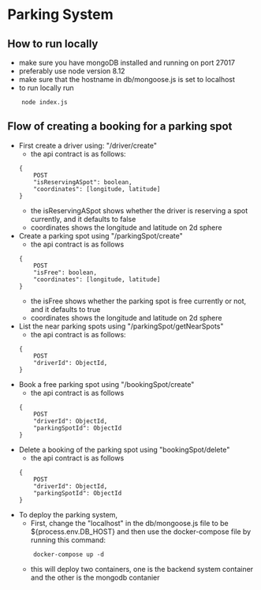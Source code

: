 # Parking System

## How to run locally
- make sure you have mongoDB installed and running on port 27017
- preferably use node version 8.12
- make sure that the hostname in db/mongoose.js is set to localhost
- to run locally run 
```
    node index.js
```

## Flow of creating a booking for a parking spot
- First create a driver using: "/driver/create"
    - the api contract is as follows:
    ```
    {
        POST
        "isReservingASpot": boolean,
        "coordinates": [longitude, latitude]
    }
    ```
    - the isReservingASpot shows whether the driver is reserving a spot currently, and it defaults to false
    - coordinates shows the longitude and latitude on 2d sphere
- Create a parking spot using "/parkingSpot/create"
    - the api contract is as follows
    ```
    {
        POST
        "isFree": boolean,
        "coordinates": [longitude, latitude]
    }
    ```
    - the isFree shows whether the parking spot is free currently or not, and it defaults to true
    - coordinates shows the longitude and latitude on 2d sphere
- List the near parking spots using "/parkingSpot/getNearSpots"
    - the api contract is as follows:
    ```
    {
        POST
        "driverId": ObjectId,
    }
    ```
- Book a free parking spot using "/bookingSpot/create"
    - the api contract is as follows
    ```
    {
        POST
        "driverId": ObjectId,
        "parkingSpotId": ObjectId
    }
    ```
- Delete a booking of the parking spot using "bookingSpot/delete"
    - the api contract is as follows
    ```
    {
        POST
        "driverId": ObjectId,
        "parkingSpotId": ObjectId
    }
    ```
- To deploy the parking system, 
    - First, change the "localhost" in the db/mongoose.js file to be ${process.env.DB_HOST} and then use the docker-compose file by running this command:
    ```
        docker-compose up -d 
    ```
    - this will deploy two containers, one is the backend system container and the other is the mongodb contanier